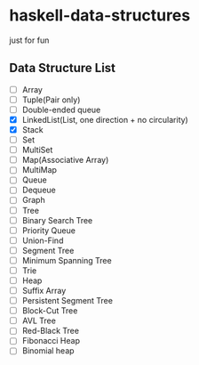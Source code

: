 # haskell-data-structures

just for fun

## Data Structure List

- [ ] Array
- [ ] Tuple(Pair only)
- [ ] Double-ended queue
- [x] LinkedList(List, one direction + no circularity)
- [x] Stack
- [ ] Set
- [ ] MultiSet
- [ ] Map(Associative Array)
- [ ] MultiMap
- [ ] Queue
- [ ] Dequeue
- [ ] Graph
- [ ] Tree
- [ ] Binary Search Tree
- [ ] Priority Queue
- [ ] Union-Find
- [ ] Segment Tree
- [ ] Minimum Spanning Tree
- [ ] Trie
- [ ] Heap
- [ ] Suffix Array
- [ ] Persistent Segment Tree
- [ ] Block-Cut Tree
- [ ] AVL Tree
- [ ] Red-Black Tree
- [ ] Fibonacci Heap
- [ ] Binomial heap
